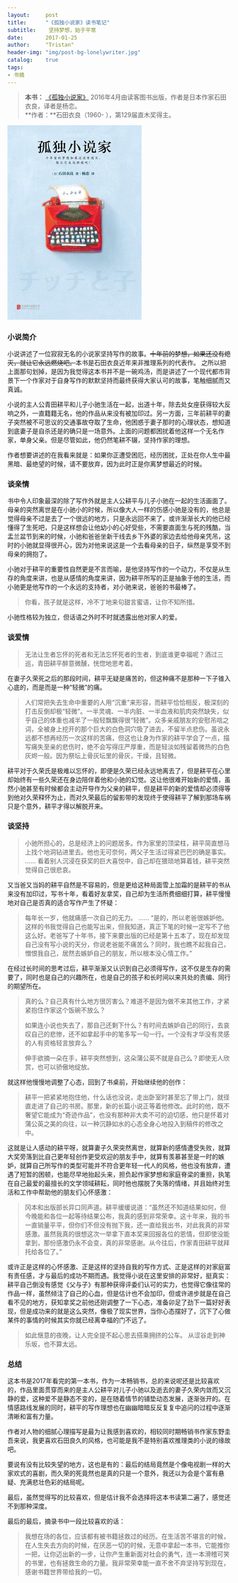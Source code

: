```yaml
---
layout:     post
title:      "《孤独小说家》读书笔记"
subtitle:    坚持梦想，始于平常
date:       2017-01-25
author:     "Tristan"
header-img: "img/post-bg-lonelywriter.jpg"
catalog:    true
tags:
- 书摘 
---
```



>**本书：** [《孤独小说家》][1]  2016年4月由读客图书出版，作者是日本作家石田衣良，译者是杨恋。<br>
> **作者：**石田衣良（1960- ），第129届直木奖得主。

![孤独小说家](https://github.com/TristanHuang0501/TristanHuang0501.github.io/raw/master/img/in-post/post-lonelywriter.jpg)

### 小说简介
小说讲述了一位寂寂无名的小说家坚持写作的故事。~~十年前的梦想，如果还没有熄灭，就让它永远燃烧吧。~~本书是石田衣良近年来非推理系列的代表作。
之所以把上面那句划掉，是因为我觉得这本书并不是一碗鸡汤，而是讲述了一个现代都市背景下一个作家对于自身写作的默默坚持而最终获得大家认可的故事，笔触细腻而又真诚。

小说的主人公青田耕平和儿子小驰生活在一起，出道十年，除去处女座获得较大反响之外，一直籍籍无名，他的作品从来没有被加印过。另一方面，三年前耕平的妻子突然被不可思议的交通事故夺取了生命，他困惑于妻子那时的心理状态，想知道到底妻子是自杀还是的确只是一场意外。上面的问题都困扰着他这样一个无名作家，单身父亲。但是尽管如此，他仍然笔耕不辍，坚持作家的理想。

作者想要讲述的在我看来就是：如果你正遭受困厄，经历困扰，正处在你人生中最黑暗、最绝望的时候，请不要放弃，因为此时正是你离梦想最近的时候。

### 谈亲情
书中令人印象最深的除了写作外就是主人公耕平与儿子小驰在一起的生活画面了。母亲的突然离世是在小驰小的时候，所以像大人一样的伤感小驰是没有的，他总是觉得母亲不过是去了一个很远的地方，只是永远回不来了，或许渐渐长大的他已经懂得了生死吧，只是这样想会让他幼小的心好受些，不需要直面生与死的残酷，当盂兰盆节到来的时候，小驰和爸爸坐新干线去乡下外婆的家边去给他母亲凭吊，这时的小驰就显得很开心，因为对他来说这是一个去看母亲的日子，纵然是享受不到母亲的拥抱了。

小驰对于耕平的重要性自然更是不言而喻，是他坚持写作的一个动力，不仅是从生存的角度来讲，也是从感情的角度来讲，因为耕平所写的正是抽象于他的生活，而小驰更是他写作的一个永远的支持者，对小驰来说，爸爸的书最棒了。

> 你看，孩子就是这样，冷不丁地来句甜言蜜语，让你不知所措。

小驰性格较为独立，但话语之外时不时就透露出他对家人的爱。

### 谈爱情
> 无法让生者忘怀的死者和无法忘怀死者的生者，到底谁更幸福呢？酒过三巡，青田耕平醉意微醺，恍惚地思考着。

在妻子久荣死之后的那段时间，耕平无疑是痛苦的，但这种痛不是那种一下子锥入心底的，而是而是一种“轻微”的痛。
> 人们常把失去生命中重要的人用“沉重”来形容，而耕平恰恰相反，极深刻的打击反倒却极“轻微”。一半灵魂、一半内脏、一半血液和肌肉突然缺失，似乎自己的体重也减半了一般轻飘飘得很“轻微”。众多亲戚朋友的安慰吊唁之词，全被身上挖开的那个巨大的白色洞穴吸了进去，不留半点悲伤。虽说永远都不想再经历一次这样的苦痛，但这也让身为作家的耕平学会了一点，描写痛失至亲的悲伤时，绝不会写得庄严厚重，而是轻淡如残留着微热的白色灰烬一般。因为祭坛上骨灰坛里的骨灰，干燥，且轻微。

耕平对于久荣氏是极难以忘怀的，即便是久荣已经永远地离去了，但是耕平在心里却始终有一些久荣还在身边陪伴着他和小驰的幻觉。这让他很难开始新的爱情，虽然小驰甚至有时候都会主动开导作为父亲的耕平，但是耕平的新的爱情却必须得等到他对久荣释怀为止，而对久荣最后的留影带的发现终于使得耕平了解到那场车祸只是个意外，耕平才得以解脱开来。

### 谈坚持
> 小驰所担心的，总是经济上的问题居多。作为家里的顶梁柱，耕平简直想马上找个地洞钻进里去。他也无可奈何，两父子生活过得紧巴巴的确是事实。
> ......
> 看着别人沉浸在获奖的巨大喜悦中，自己却在猥琐地算着钱，耕平突然觉得自己很悲哀。

又当爸又当妈的耕平自然是不容易的，但是更给这种局面雪上加霜的是耕平的书从来没有加印过，写书十年，看着好友拿奖，自己却为生活所费细细打算，耕平慢慢地对自己是否真的适合写作产生了怀疑：
> 每年长一岁，他就痛感一次自己的无力。
> ......
> “是的，所以老爸很嫉妒他。这样的书我觉得自己也能写出来，但我知道，真正下笔的时候一定写不了他这么好。老爸写了十年书，接下来要出版的已经是第十五本了，现在却发现自己没有写小说的天分，你说老爸能不痛苦么？同时，我也瞧不起我自己，憎恨我自己，居然去嫉妒自己的朋友，所以根本没心情工作。”

在经过长时间的思考过后，耕平渐渐又认识到自己必须得写作，这不仅是生存的需要了，同时也是自己的兴趣所在，也是自己的孩子和长时间以来共处的责编、同行的期望所在。
> 真的么？自己真有什么地方很厉害么？难道不是因为做不来其他工作，才紧紧抱住作家这个饭碗不放么？
> 
> 如果连小说也失去了，那自己还剩下什么？有时间去嫉妒自己的同行，去哀叹自己的悲惨，还不如拿起手中的笔多写一句一行。一个没有才华没有灵感的人有资格轻言放弃么？
>
> 伸手欲摘一朵在手，耕平突然想到，这朵蒲公英不就是自己么？即使无人欣赏，也可以骄傲地绽放。

就这样他慢慢地调整了心态，回到了书桌前，开始继续他的创作：
> 耕平一把紧紧地抱住他，什么话也没说，走出卧室时甚至忘了带上门，就径直走进了自己的书房。那里，新的长篇小说正等着他修改。此时的他，既不奢望它能成为“奇迹作品”，也没有那种非大卖不可的迫切感，他只是怀着对蒲公英之美的向往，以一种沉静如水的心态全身心地投入到稿件的修改之中。

这就是让人感动的耕平呀，就算妻子久荣突然离世，就算新的感情遭受失败，就算大奖旁落到比自己更年轻创作更受欢迎的朋友手中，就算有羡慕甚至是一时的嫉妒，就算自己所写作的类型可能并不符合更年轻一代人的风格，他也没有放弃，遭遇了短暂的困顿，也能尽早地抬起头来，担负起作家梦想和家庭脊梁的重担，执笔在自己最爱的最擅长的文学领域耕耘，同时他也摆脱了失落的情绪，并且始终对生活和工作中帮助他的朋友们心怀感激：
> 冈本和出版部长异口同声道。耕平缓缓说道：“虽然还不知道结果如何，但今晚能和各位一起等待结果公布，我真的感到非常荣幸。这十年来，我的书一直销量平平，但你们不但没有抛下我，还一直给我出书，对此我真的非常感激。虽然我真的很想这次一举拿下直本奖来回报各位的恩情，但即使没能拿到，那份感激仍永不会变，真的非常感谢。从今往后，作家青田耕平就拜托给各位了。”

或许正是这样的心怀感激、正是这样的坚持自我的写作方式、正是这样的对家庭富有责任感，才与最后的成功不期而遇。我觉得小说在这里安排的非常好，挺真实：耕平自己倒没有感觉《父与子》有那种获得评委们认可的实力，也觉得它像往常的作品一样，虽然倾注了自己的心血，但是估计也不会加印，但或许进步就是在自己看不见的地方，获知拿奖之前他还刚调整了一下心态，准备卯足了劲下一篇好好表现，但是成功来的就是这么突然，像极了现实世界，当你心态摆好了，沉下了心做某件的事情的时候其实你就已经离幸福的门不远了。
> 如此惬意的夜晚，让人完全提不起心思去搭乘拥挤的公车。
> 从涩谷走到神乐坂，也不算太远。


### 总结
这本书是2017年看完的第一本书，作为一本畅销书，总的来说呢还是比较喜欢的，作品里面贯穿而来的是主人公耕平对儿子小驰以及逝去的妻子久荣内敛而又沉静的爱，这种爱不是静态不变的，是在随着情节的铺垫动态发展，逐渐张开的。在情感路线发展的同时，耕平的写作理想也在幽幽暗暗反反复复中追问的过程中逐渐清晰和富有力量。

作者对人物的细腻心理描写是最为让我感到喜欢的，相较同时期畅销书作家东野圭吾来说，我更喜欢石田良久的风格，也可能是我不是特别喜欢推理类的小说的缘故吧。

要说有没有比较失望的地方，这也是有的：最后的结局竟然是个像电视剧一样的大家欢式的喜剧，而久荣的死竟然也是真的只是一个意外，我还以为会是个富有悬疑、充满悲壮色彩的结局呢。

最后，虽然觉得写的比较喜欢，但是估计我不会选择将这本书读第二遍了，感觉还不到那种深度。

最后的最后，摘录书中一段比较喜欢的话：
> 我想在场的各位，应该都有被书籍拯救过的经历。在生活苦不堪言的时候，在人生失去方向的时候，在厌恶一切的时候，无意中拿起一本书，它能推你一把，让你迈出新的一步，让你产生重新面对社会的勇气，连一本滑稽可笑的书里，也有拯救生命的力量。我非常荣幸能一直不舍不弃坚持写到现在，感谢书籍世界带给我的一切。





[1]: https://read.douban.com/ebook/20091276/